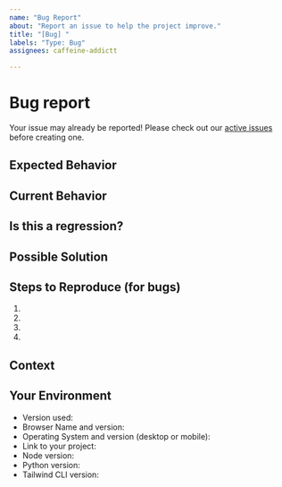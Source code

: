 ```yaml
---
name: "Bug Report"
about: "Report an issue to help the project improve."
title: "[Bug] "
labels: "Type: Bug"
assignees: caffeine-addictt

---
```


# Bug report
Your issue may already be reported!
Please check out our [active issues](https://github.com/caffeine-addictt/FastAPI-ToDoApp/issues) before creating one.

## Expected Behavior
<!--
If you're describing a bug, tell us what should happen
If you're suggesting a change/improvement, tell us how it should work

Please include screenshots and/or code snippets if applicable
-->

## Current Behavior
<!--
If describing a bug, tell us what happens instead of the expected behavior
If suggesting a change/improvement, explain the difference from current behavior

Please include screenshots and/or code snippets if applicable
-->

## Is this a regression?
<!--
Did this behaviour use to work in previous versions?
If yes, what is the latest version where this behaviour is not present?
-->

## Possible Solution
<!--
Not obligatory, but suggest a fix/reason for the bug
or ideas how to implement the addition or change
-->

## Steps to Reproduce (for bugs)
<!--
Provide a link to a live example, or an unambiguous set of steps to reproduce this bug.
-->
1.
2.
3.
4.

## Context
<!--
How has this issue affected you?
What are you trying to accomplish?

Providing context helps us come up with a solution that is most useful in the real world.

Please include screenshots and/or code snippets if applicable
-->

## Your Environment
<!--
Include as many relevant details about the environment you experienced the bug in
-->
* Version used:
* Browser Name and version:
* Operating System and version (desktop or mobile):
* Link to your project:
* Node version:
* Python version:
* Tailwind CLI version: